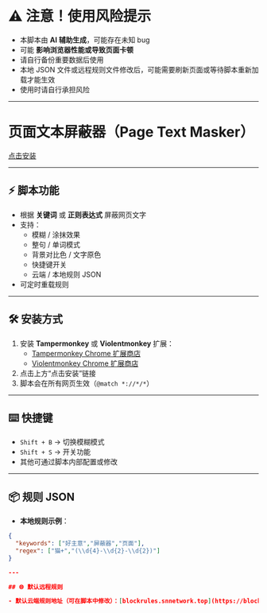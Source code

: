 # ⚠️ 注意！使用风险提示

- 本脚本由 **AI 辅助生成**，可能存在未知 bug  
- 可能 **影响浏览器性能或导致页面卡顿**  
- 请自行备份重要数据后使用  
- 本地 JSON 文件或远程规则文件修改后，可能需要刷新页面或等待脚本重新加载才能生效  
- 使用时请自行承担风险  

---

# 页面文本屏蔽器（Page Text Masker）

[点击安装](https://raw.githubusercontent.com/StellarNexusNetwork/page-text-masker/refs/heads/main/page-text-masker.user.js)

---

## ⚡ 脚本功能

- 根据 **关键词** 或 **正则表达式** 屏蔽网页文字  
- 支持：
  - 模糊 / 涂抹效果  
  - 整句 / 单词模式  
  - 背景对比色 / 文字原色  
  - 快捷键开关  
  - 云端 / 本地规则 JSON  
- 可定时重载规则  

---

## 🛠️ 安装方式

1. 安装 **Tampermonkey** 或 **Violentmonkey** 扩展：
   - [Tampermonkey Chrome 扩展商店](https://chrome.google.com/webstore/detail/tampermonkey/dhdgffkkebhmkfjojejmpbldmpobfkfo)  
   - [Violentmonkey Chrome 扩展商店](https://chrome.google.com/webstore/detail/violentmonkey/jinjaccalgkegednnccohejagnlnfdag)  
2. 点击上方“点击安装”链接  
3. 脚本会在所有网页生效（`@match *://*/*`）  

---

## ⌨️ 快捷键

- `Shift + B` → 切换模糊模式  
- `Shift + S` → 开关功能
- 其他可通过脚本内部配置或修改  

---

## 📦 规则 JSON

- **本地规则示例**：
```json
{
  "keywords": ["好主意","屏蔽器","页面"],
  "regex": ["猫+","(\\d{4}-\\d{2}-\\d{2})"]
}

---

## 🌐 默认远程规则

- 默认云端规则地址（可在脚本中修改）：[blockrules.snnetwork.top](https://blockrules.snnetwork.top/)
